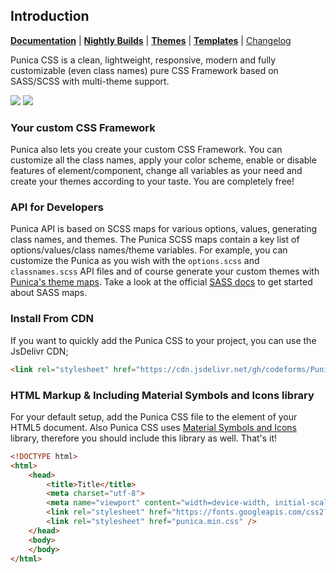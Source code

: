 ## Introduction
<p>
    <a href="http://punicacss.com" target="_blank"><strong>Documentation</strong></a> |  
    <a href="https://github.com/codeforms/punica-themes" target="_blank"><strong>Nightly Builds</strong></a> | 
    <a href="http://punicacss.com/themes"><strong>Themes</strong></a> |  
    <a href="https://github.com/codeforms/punica-templates"><strong>Templates</strong></a> |  
    <a href="https://github.com/codeforms/Punica-CSS-Framework/releases">Changelog</a>
</p>

<p>
    Punica CSS is a clean, lightweight, responsive, modern and fully customizable (even class names) pure CSS Framework based on SASS/SCSS with multi-theme support.
</p>

<p>
    <a href="https://github.com/codeforms/Punica-CSS-Framework/blob/master/LICENSE"><img src="https://img.shields.io/github/license/codeforms/Punica-CSS-Framework"></a>
    <a href="https://github.com/codeforms/Punica-CSS-Framework/releases"><img src="https://img.shields.io/github/v/release/codeforms/Punica-CSS-Framework"></a>
</p>

### Your custom CSS Framework
Punica also lets you create your custom CSS Framework. You can customize all the class names, apply your color scheme, enable or disable features of element/component, change all variables as your need and create your themes according to your taste. You are completely free!

### API for Developers
Punica API is based on SCSS maps for various options, values, generating class names, and themes. The Punica SCSS maps contain a key list of options/values/class names/theme variables. For example, you can customize the Punica as you wish with the ```options.scss``` and ```classnames.scss``` API files and of course generate your custom themes with [Punica's theme maps](https://github.com/codeforms/punica-themes). Take a look at the official [SASS docs](https://sass-lang.com/documentation/values/maps) to get started about SASS maps. 

### Install From CDN
If you want to quickly add the Punica CSS to your project, you can use the JsDelivr CDN;
```html
<link rel="stylesheet" href="https://cdn.jsdelivr.net/gh/codeforms/Punica-CSS-Framework@2.x.x/dist/punica.min.css" crossorigin="anonymous">
```

### HTML Markup & Including Material Symbols and Icons library
For your default setup, add the Punica CSS file to the <head> element of your HTML5 document. Also Punica CSS uses <a href="https://fonts.google.com/icons" target="_blank">Material Symbols and Icons</a> library, therefore you should include this library as well. That's it!
```html
<!DOCTYPE html>
<html>
    <head>
        <title>Title</title>
        <meta charset="utf-8">
        <meta name="viewport" content="width=device-width, initial-scale=1">
        <link rel="stylesheet" href="https://fonts.googleapis.com/css2?family=Material+Symbols+Outlined:opsz,wght,FILL,GRAD@48,400,0,0" />
        <link rel="stylesheet" href="punica.min.css" />
    </head>
    <body>
    </body>
</html>
```